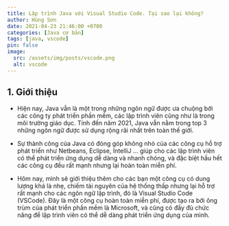 ```yaml
---
title: Lập trình Java với Visual Studio Code. Tại sao lại không?
author: Hùng Sơn
date: 2021-04-23 21:46:00 +0700
categories: [Java cơ bản]
tags: [java, vscode]
pin: false
image:
  src: /assets/img/posts/vscode.png
  alt: vscode
---
```


## 1. Giới thiệu

* Hiện nay, Java vẫn là một trong những ngôn ngữ được ưa chuộng bởi các công ty phát triển phần mềm, các lập trình viên cũng như là trong môi trường giáo dục. Tính đến năm 2021, Java vẫn nằm trong top 3 những ngôn ngữ được sử dụng rộng rãi nhất trên toàn thế giới. 

* Sự thành công của Java có đóng góp không nhỏ của các công cụ hỗ trợ phát triển như Netbeans, Eclipse, IntelliJ ... giúp cho các lập trình viên có thể phát triển ứng dụng dễ dàng và nhanh chóng, và đặc biệt hầu hết các công cụ đều rất mạnh nhưng lại hoàn toàn miễn phí. 

* Hôm nay, mình sẽ giới thiệu thêm cho các bạn một công cụ có dung lượng khá là nhẹ, chiếm tài nguyên của hệ thống thấp nhưng lại hỗ trợ rất mạnh cho các ngôn ngữ lập trình, đó là Visual Studio Code (VSCode). Đây là một công cụ hoàn toàn miễn phí, được tạo ra bởi ông trùm của phát triển phần mềm là Microsoft, và cũng có đầy đủ chức năng để lập trình viên có thể dễ dàng phát triển ứng dụng của mình.
